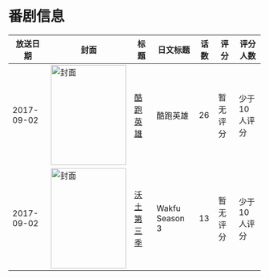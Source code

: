 # 番剧信息

|放送日期|封面|标题|日文标题|话数|评分|评分人数|
|---|---|---|---|---|---|---|
|2017-09-02|<img src="https://lain.bgm.tv/pic/cover/c/1c/ec/220874_N5E49.jpg" alt="封面" style="width:150px;height:200px;object-fit:cover;">|[酷跑英雄](https://bangumi.tv/subject/220874)|酷跑英雄|26|暂无评分|少于10人评分|
|2017-09-02|<img src="https://lain.bgm.tv/pic/cover/c/c3/60/171938_voJ9r.jpg" alt="封面" style="width:150px;height:200px;object-fit:cover;">|[沃土 第三季](https://bangumi.tv/subject/171938)|Wakfu Season 3|13|暂无评分|少于10人评分|
